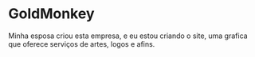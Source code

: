 # GoldMonkey
Minha esposa criou esta empresa, e eu estou criando o site, uma grafica que oferece serviços de artes, logos e afins.
